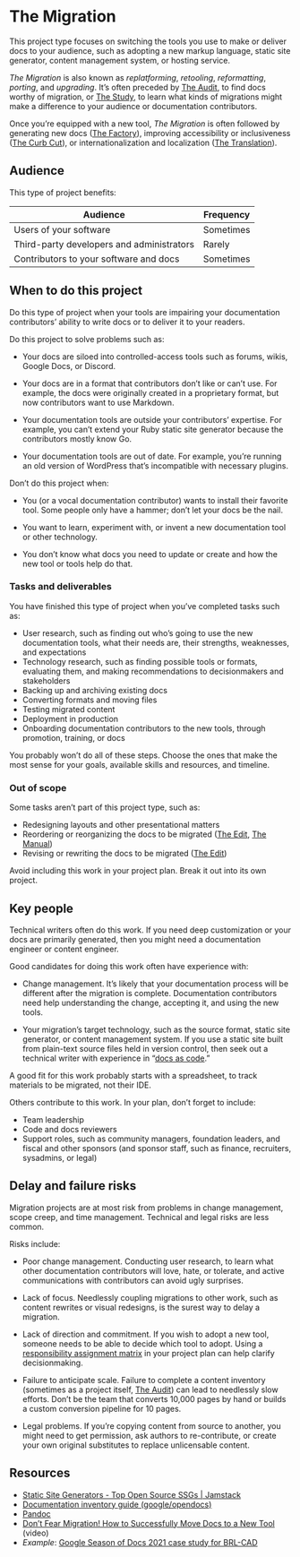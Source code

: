 # The Migration

This project type focuses on switching the tools you use to make or deliver docs to your audience, such as adopting a new markup language, static site generator, content management system, or hosting service.

_The Migration_ is also known as _replatforming_, _retooling_, _reformatting_, _porting_, and _upgrading_.
It’s often preceded by [The Audit](./audit.md), to find docs worthy of migration, or [The Study](./study.md), to learn what kinds of migrations might make a difference to your audience or documentation contributors.

Once you’re equipped with a new tool, _The Migration_ is often followed by generating new docs ([The Factory](./factory.md)), improving accessibility or inclusiveness ([The Curb Cut](curb_cut.md)), or internationalization and localization ([The Translation](translation.md)).

## Audience

This type of project benefits:

<table>
  <thead>
    <tr>
      <th>Audience</th>
      <th>Frequency</th>
    </tr>
  </thead>
  <tbody>
    <tr>
      <td>Users of your software</td>
      <td>Sometimes</td>
    </tr>
    <tr>
      <td>Third-party developers and administrators</td>
      <td>Rarely</td>
    </tr>
    <tr>
      <td>Contributors to your software and docs</td>
      <td>Sometimes</td>
    </tr>
  </tbody>
</table>

## When to do this project

Do this type of project when your tools are impairing your documentation contributors’ ability to write docs or to deliver it to your readers.

Do this project to solve problems such as:

- Your docs are siloed into controlled-access tools such as forums, wikis, Google Docs, or Discord.

- Your docs are in a format that contributors don’t like or can’t use.
  For example, the docs were originally created in a proprietary format, but now contributors want to use Markdown.

- Your documentation tools are outside your contributors’ expertise.
  For example, you can’t extend your Ruby static site generator because the contributors mostly know Go.

- Your documentation tools are out of date.
  For example, you’re running an old version of WordPress that’s incompatible with necessary plugins.

Don’t do this project when:

- You (or a vocal documentation contributor) wants to install their favorite tool.
  Some people only have a hammer; don’t let your docs be the nail.

- You want to learn, experiment with, or invent a new documentation tool or other technology.

- You don’t know what docs you need to update or create and how the new tool or tools help do that.

### Tasks and deliverables

You have finished this type of project when you’ve completed tasks such as:

- User research, such as finding out who’s going to use the new documentation tools, what their needs are, their strengths, weaknesses, and expectations
- Technology research, such as finding possible tools or formats, evaluating them, and making recommendations to decisionmakers and stakeholders
- Backing up and archiving existing docs
- Converting formats and moving files
- Testing migrated content
- Deployment in production
- Onboarding documentation contributors to the new tools, through promotion, training, or docs

You probably won’t do all of these steps.
Choose the ones that make the most sense for your goals, available skills and resources, and timeline.

### Out of scope

Some tasks aren’t part of this project type, such as:

- Redesigning layouts and other presentational matters
- Reordering or reorganizing the docs to be migrated ([The Edit](./edit.md), [The Manual](./manual.md))
- Revising or rewriting the docs to be migrated ([The Edit](./edit.md))

Avoid including this work in your project plan.
Break it out into its own project.

## Key people

Technical writers often do this work.
If you need deep customization or your docs are primarily generated, then you might need a documentation engineer or content engineer.

Good candidates for doing this work often have experience with:

- Change management.
  It’s likely that your documentation process will be different after the migration is complete.
  Documentation contributors need help understanding the change, accepting it, and using the new tools.

- Your migration’s target technology, such as the source format, static site generator, or content management system.
  If you use a static site built from plain-text source files held in version control, then seek out a technical writer with experience in “[docs as code](https://www.writethedocs.org/guide/docs-as-code/).”

A good fit for this work probably starts with a spreadsheet, to track materials to be migrated, not their IDE.

Others contribute to this work.
In your plan, don’t forget to include:

- Team leadership
- Code and docs reviewers
- Support roles, such as community managers, foundation leaders, and fiscal and other sponsors (and sponsor staff, such as finance, recruiters, sysadmins, or legal)

## Delay and failure risks

Migration projects are at most risk from problems in change management, scope creep, and time management.
Technical and legal risks are less common.

Risks include:

- Poor change management.
  Conducting user research, to learn what other documentation contributors will love, hate, or tolerate, and active communications with contributors can avoid ugly surprises.

- Lack of focus.
  Needlessly coupling migrations to other work, such as content rewrites or visual redesigns, is the surest way to delay a migration.

- Lack of direction and commitment.
  If you wish to adopt a new tool, someone needs to be able to decide which tool to adopt.
  Using a [responsibility assignment matrix](https://en.wikipedia.org/wiki/Responsibility_assignment_matrix) in your project plan can help clarify decisionmaking.

- Failure to anticipate scale.
  Failure to complete a content inventory (sometimes as a project itself, [The Audit](./audit.md)) can lead to needlessly slow efforts. Don’t be the team that converts 10,000 pages by hand or builds a custom conversion pipeline for 10 pages.

- Legal problems.
  If you’re copying content from source to another, you might need to get permission, ask authors to re-contribute, or create your own original substitutes to replace unlicensable content.

## Resources

- [Static Site Generators - Top Open Source SSGs | Jamstack](https://jamstack.org/generators/)
- [Documentation inventory guide (google/opendocs)](https://github.com/google/opendocs/blob/main/audit/inventory.md#documentation-inventory-guide)
- [Pandoc](https://pandoc.org/)
- [Don’t Fear Migration! How to Successfully Move Docs to a New Tool](https://www.writethedocs.org/videos/portland/2020/don-t-fear-migration-how-to-successfully-move-docs-to-a-new-tool-brooke-wayne/) (video)
- _Example_: [Google Season of Docs 2021 case study for BRL-CAD](https://brlcad.org/wiki/Google_Season_of_Docs/2021/Case_Study)

